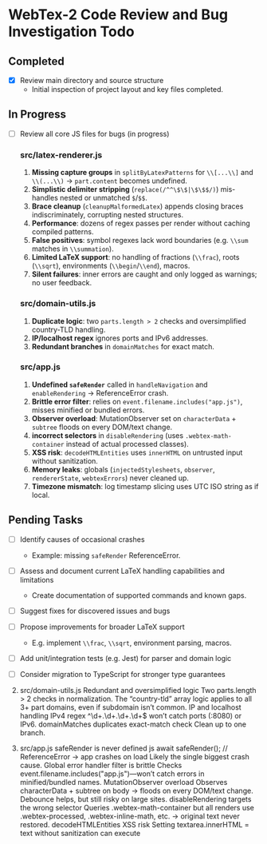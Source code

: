 # WebTex-2 Code Review and Bug Investigation Todo

## Completed
- [x] Review main directory and source structure
  - Initial inspection of project layout and key files completed.

## In Progress
- [ ] Review all core JS files for bugs (in progress)
  
  ### src/latex-renderer.js
  1. **Missing capture groups** in `splitByLatexPatterns` for `\\[...\\]` and `\\(...\\)` → `part.content` becomes undefined.
  2. **Simplistic delimiter stripping** (`replace(/^^\$\$|\$\$$/)`) mis-handles nested or unmatched `$`/`$$`.
  3. **Brace cleanup** (`cleanupMalformedLatex`) appends closing braces indiscriminately, corrupting nested structures.
  4. **Performance**: dozens of regex passes per render without caching compiled patterns.
  5. **False positives**: symbol regexes lack word boundaries (e.g. `\\sum` matches in `\\summation`).
  6. **Limited LaTeX support**: no handling of fractions (`\\frac`), roots (`\\sqrt`), environments (`\\begin`/`\\end`), macros.
  7. **Silent failures**: inner errors are caught and only logged as warnings; no user feedback.

  ### src/domain-utils.js
  1. **Duplicate logic**: two `parts.length > 2` checks and oversimplified country-TLD handling.
  2. **IP/localhost regex** ignores ports and IPv6 addresses.
  3. **Redundant branches** in `domainMatches` for exact match.

  ### src/app.js
  1. **Undefined `safeRender`** called in `handleNavigation` and `enableRendering` → ReferenceError crash.
  2. **Brittle error filter**: relies on `event.filename.includes("app.js")`, misses minified or bundled errors.
  3. **Observer overload**: MutationObserver set on `characterData` + `subtree` floods on every DOM/text change.
  4. **incorrect selectors** in `disableRendering` (uses `.webtex-math-container` instead of actual processed classes).
  5. **XSS risk**: `decodeHTMLEntities` uses `innerHTML` on untrusted input without sanitization.
  6. **Memory leaks**: globals (`injectedStylesheets`, `observer`, `rendererState`, `webtexErrors`) never cleaned up.
  7. **Timezone mismatch**: log timestamp slicing uses UTC ISO string as if local.

## Pending Tasks
- [ ] Identify causes of occasional crashes
  - Example: missing `safeRender` ReferenceError.
- [ ] Assess and document current LaTeX handling capabilities and limitations
  - Create documentation of supported commands and known gaps.
- [ ] Suggest fixes for discovered issues and bugs
- [ ] Propose improvements for broader LaTeX support
  - E.g. implement `\\frac`, `\\sqrt`, environment parsing, macros.
- [ ] Add unit/integration tests (e.g. Jest) for parser and domain logic
- [ ] Consider migration to TypeScript for stronger type guarantees








2. src/domain-utils.js
Redundant and oversimplified logic
Two parts.length > 2 checks in normalization.
The “country-tld” array logic applies to all 3+ part domains, even if subdomain isn’t common.
IP and localhost handling
IPv4 regex ^\d+\.\d+\.\d+\.\d+$ won’t catch ports (:8080) or IPv6.
domainMatches
 duplicates exact-match check
Clean up to one branch.

3. src/app.js
safeRender
 is never defined
js
await safeRender();  // ReferenceError → app crashes on load
Likely the single biggest crash cause.
Global error handler filter is brittle
Checks event.filename.includes("app.js")—won’t catch errors in minified/bundled names.
MutationObserver overload
Observes characterData + subtree on body → floods on every DOM/text change. Debounce helps, but still risky on large sites.
disableRendering
 targets the wrong selector
Queries .webtex-math-container but all renders use .webtex-processed, .webtex-inline-math, etc. → original text never restored.
decodeHTMLEntities
 XSS risk
Setting textarea.innerHTML = text without sanitization can execute <script> if present.
Memory leaks & globals
injectedStylesheets, observer, rendererState, webtexErrors never fully cleaned up if 
disableRendering
 isn’t called.
Timezone mismatch in logs
Uses toISOString() (UTC) but slices as if local time.

4. Build, docs & testing
No unit/integration tests for any parser or domain logic.
No documentation listing supported LaTeX commands or known limitations.
Entire codebase is JavaScript; migrating to TypeScript would catch many of these errors at compile-time.

Recommended next steps
Fix 
safeRender
 (or point it to the existing render function).
Revise 
splitByLatexPatterns
 to use capturing groups:
js
/\$\$([\s\S]+?)\$\$/g,
/\$([\s\S]+?)\$/g,
/\\\[([\s\S]+?)\\\]/g,
/\\\(([\s\S]+?)\\\)/g
Add \b/lookarounds to symbol regexes to avoid over-matching.
Throttle or scope the MutationObserver to avoid flooding.
Enhance error reporting so users know which LaTeX failed and why.
Add a test suite (e.g. Jest) covering a broad variety of valid/invalid LaTeX.
Document supported commands and known gaps.
Consider migrating to TypeScript for stronger guarantees.
Let me know which of these you’d like to tackle first, or if you’d like me to start implementing any of the above fixes.